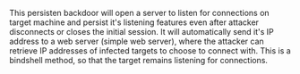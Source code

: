 This persisten backdoor will open a server to listen for connections on target machine and persist it's listening features even after attacker disconnects or closes the initial session.
It will automatically send it's IP address to a web server (simple web server), where the attacker can retrieve IP addresses of infected targets to choose to connect with.
This is a bindshell method, so that the target remains listening for connections. 
